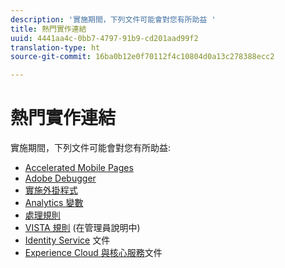 ```yaml
---
description: '實施期間，下列文件可能會對您有所助益 '
title: 熱門實作連結
uuid: 4441aa4c-0bb7-4797-91b9-cd201aad99f2
translation-type: ht
source-git-commit: 16ba0b12e0f70112f4c10804d0a13c278388ecc2

---
```



# 熱門實作連結

實施期間，下列文件可能會對您有所助益:

* [Accelerated Mobile Pages](/help/implement/js-implementation/accelerated-mobile-pages.md)
* [Adobe Debugger](/help/implement/impl-testing/debugger.md)
* [實施外掛程式](/help/implement/js-implementation/plugins/impl-plugins.md)
* [Analytics 變數](/help/implement/js-implementation/c-variables/sc-variables.md)
* [處理規則](https://marketing.adobe.com/resources/help/zh_TW/reference/processing_rules.html)
* [VISTA 規則](https://marketing.adobe.com/resources/help/en_US/reference/VISTA.html) (在管理員說明中)
* [Identity Service](https://marketing.adobe.com/resources/help/zh_TW/mcvid/) 文件
* [Experience Cloud 與核心服務](https://marketing.adobe.com/resources/help/zh_TW/mcloud/core_services.html)文件


